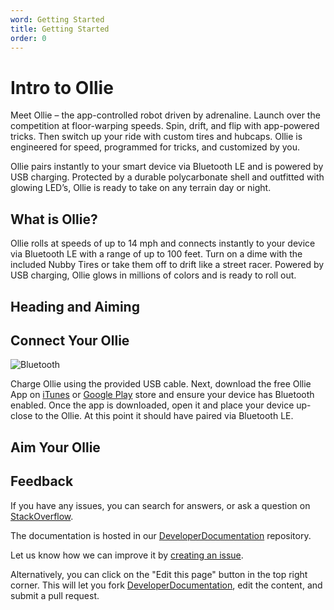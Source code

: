 ```yaml
---
word: Getting Started
title: Getting Started
order: 0
---
```

# Intro to Ollie

Meet Ollie – the app-controlled robot driven by adrenaline. Launch over the competition at floor-warping speeds. Spin, drift, and flip with app-powered tricks. Then switch up your ride with custom tires and hubcaps. Ollie is engineered for speed, programmed for tricks, and customized by you.

Ollie pairs instantly to your smart device via Bluetooth LE and is powered by USB charging. Protected by a durable polycarbonate shell and outfitted with glowing LED’s, Ollie is ready to take on any terrain day or night.

## What is Ollie?

Ollie rolls at speeds of up to 14 mph and connects instantly to your device via Bluetooth LE with a range of up to 100 feet. Turn on a dime with the included Nubby Tires or take them off to drift like a street racer. Powered by USB charging, Ollie glows in millions of colors and is ready to roll out.

## Heading and Aiming

## Connect Your Ollie

![Bluetooth](https://s3.amazonaws.com/images1.vat19.com/ollie/ollie-instant-connect-ios-android.jpg)

Charge Ollie using the provided USB cable. Next, download the free Ollie App on [iTunes][ollie-itunes] or [Google Play][ollie-play] store and ensure your device has Bluetooth enabled. Once the app is downloaded, open it and place your device up-close to the Ollie. At this point it should have paired via Bluetooth LE.

## Aim Your Ollie

## Feedback

If you have any issues, you can search for answers, or ask a question on [StackOverflow][].

The documentation is hosted in our [DeveloperDocumentation][repo] repository.

Let us know how we can improve it by [creating an issue][issue].

Alternatively, you can click on the "Edit this page" button in the top right corner.
This will let you fork [DeveloperDocumentation][repo], edit the content, and submit a pull request.

[ollie-play]: https://play.google.com/store/apps/details?id=com.orbotix.olliebysphero
[ollie-itunes]: https://itunes.apple.com/us/app/ollie-app/id908850579?mt=8
[StackOverflow]: http://stackoverflow.com/questions/tagged/sphero-api?sort=newest
[repo]: https://github.com/orbotix/DeveloperDocumentation
[issue]: https://github.com/orbotix/DeveloperDocumentation/issues/new
